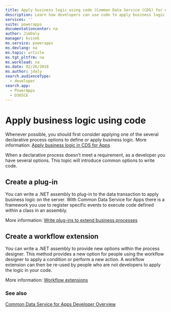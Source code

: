 ```yaml
---
title: Apply business logic using code (Common Data Service (CDS) for Apps)| Microsoft Docs
description: Learn how developers can use code to apply business logic in Common Data Service for Apps.
services: ''
suite: powerapps
documentationcenter: na
author: JimDaly
manager: kvivek
ms.service: powerapps
ms.devlang: na
ms.topic: article
ms.tgt_pltfrm: na
ms.workload: na
ms.date: 02/26/2018
ms.author: jdaly
search.audienceType: 
  - developer
search.app: 
  - PowerApps
  - D365CE
---
```


# Apply business logic using code

Whenever possible, you should first consider applying one of the several declarative process options to define or apply business logic. More information: [Apply business logic in CDS for Apps](../../maker/model-driven-apps/guide-staff-through-common-tasks-processes.md)

When a declarative process doesn’t meet a requirement, as a developer you have several options. This topic will introduce common options to write code.

## Create a plug-in

You can write a .NET assembly to plug-in to the data transaction to apply business logic on the server. With Common Data Service for Apps there is a framework you use to register specific events to execute code defined within a class in an assembly. 

More information: [Write plug-ins to extend business processes](plug-ins.md)

## Create a workflow extension

You can write a .NET assembly to provide new options within the process designer. This method provides a new option for people using the workflow designer to apply a condition or perform a new action. A workflow extension can then be re-used by people who are not developers to apply the logic in your code.

More information: [Workflow extensions](workflow/workflow-extensions.md)

### See also

[Common Data Service for Apps Developer Overview](overview.md)
